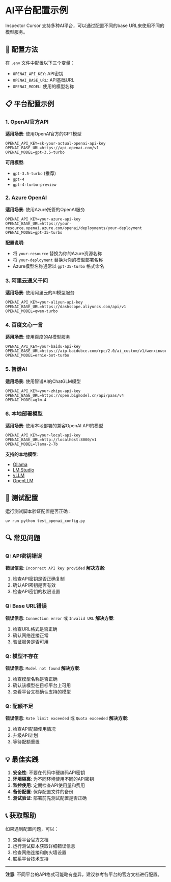# AI平台配置示例

Inspector Cursor 支持多种AI平台，可以通过配置不同的base URL来使用不同的模型服务。

## 🔧 配置方法

在 `.env` 文件中配置以下三个变量：
- `OPENAI_API_KEY`: API密钥
- `OPENAI_BASE_URL`: API基础URL
- `OPENAI_MODEL`: 使用的模型名称

## 📋 平台配置示例

### 1. OpenAI官方API

**适用场景**: 使用OpenAI官方的GPT模型

```env
OPENAI_API_KEY=sk-your-actual-openai-api-key
OPENAI_BASE_URL=https://api.openai.com/v1
OPENAI_MODEL=gpt-3.5-turbo
```

**可用模型**:
- `gpt-3.5-turbo` (推荐)
- `gpt-4`
- `gpt-4-turbo-preview`

### 2. Azure OpenAI

**适用场景**: 使用Azure托管的OpenAI服务

```env
OPENAI_API_KEY=your-azure-api-key
OPENAI_BASE_URL=https://your-resource.openai.azure.com/openai/deployments/your-deployment
OPENAI_MODEL=gpt-35-turbo
```

**配置说明**:
- 将 `your-resource` 替换为你的Azure资源名称
- 将 `your-deployment` 替换为你的模型部署名称
- Azure模型名称通常以 `gpt-35-turbo` 格式命名

### 3. 阿里云通义千问

**适用场景**: 使用阿里云的AI模型服务

```env
OPENAI_API_KEY=your-aliyun-api-key
OPENAI_BASE_URL=https://dashscope.aliyuncs.com/api/v1
OPENAI_MODEL=qwen-turbo
```

### 4. 百度文心一言

**适用场景**: 使用百度的AI模型服务

```env
OPENAI_API_KEY=your-baidu-api-key
OPENAI_BASE_URL=https://aip.baidubce.com/rpc/2.0/ai_custom/v1/wenxinworkshop/chat
OPENAI_MODEL=ernie-bot-turbo
```

### 5. 智谱AI

**适用场景**: 使用智谱AI的ChatGLM模型

```env
OPENAI_API_KEY=your-zhipu-api-key
OPENAI_BASE_URL=https://open.bigmodel.cn/api/paas/v4
OPENAI_MODEL=glm-4
```

### 6. 本地部署模型

**适用场景**: 使用本地部署的兼容OpenAI API的模型

```env
OPENAI_API_KEY=your-local-api-key
OPENAI_BASE_URL=http://localhost:8000/v1
OPENAI_MODEL=llama-2-7b
```

**支持的本地模型**:
- [Ollama](https://ollama.ai/)
- [LM Studio](https://lmstudio.ai/)
- [vLLM](https://github.com/vllm-project/vllm)
- [OpenLLM](https://github.com/bentoml/OpenLLM)

## 🧪 测试配置

运行测试脚本验证配置是否正确：

```bash
uv run python test_openai_config.py
```

## 🔍 常见问题

### Q: API密钥错误
**错误信息**: `Incorrect API key provided`
**解决方案**: 
1. 检查API密钥是否正确复制
2. 确认API密钥是否有效
3. 检查API密钥的权限设置

### Q: Base URL错误
**错误信息**: `Connection error` 或 `Invalid URL`
**解决方案**:
1. 检查URL格式是否正确
2. 确认网络连接正常
3. 验证服务是否可用

### Q: 模型不存在
**错误信息**: `Model not found`
**解决方案**:
1. 检查模型名称是否正确
2. 确认该模型在目标平台上可用
3. 查看平台文档确认支持的模型

### Q: 配额不足
**错误信息**: `Rate limit exceeded` 或 `Quota exceeded`
**解决方案**:
1. 检查API配额使用情况
2. 升级API计划
3. 等待配额重置

## 💡 最佳实践

1. **安全性**: 不要在代码中硬编码API密钥
2. **环境隔离**: 为不同环境使用不同的API密钥
3. **监控使用**: 定期检查API使用量和费用
4. **备份配置**: 保存配置文件的备份
5. **测试验证**: 部署前先测试配置是否正确

## 📞 获取帮助

如果遇到配置问题，可以：

1. 查看平台官方文档
2. 运行测试脚本获取详细错误信息
3. 检查网络连接和防火墙设置
4. 联系平台技术支持

---

**注意**: 不同平台的API格式可能略有差异，建议参考各平台的官方文档进行配置。 